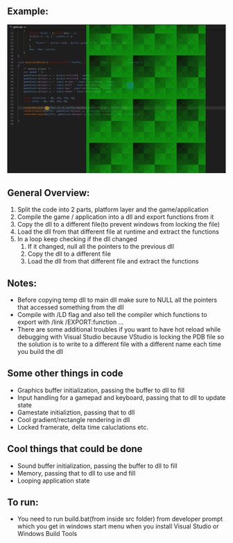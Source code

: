 ## Example:

![hot reload](./hot_reload.gif)

## General Overview:
1. Split the code into 2 parts, platform layer and the game/application
2. Compile the game / application into a dll and export functions from it
3. Copy the dll to a different file(to prevent windows from locking the file) 
4. Load the dll from that different file at runtime and extract the functions
5. In a loop keep checking if the dll changed
   1. If it changed, null all the pointers to the previous dll
   2. Copy the dll to a different file
   3. Load the dll from that different file and extract the functions


## Notes:
 * Before copying temp dll to main dll make sure to NULL all the pointers that accessed something from the dll
 * Compile with /LD flag and also tell the compiler which functions to export with /link /EXPORT:function ... 
 * There are some additional troubles if you want to have hot reload while debugging with Visual Studio because VStudio is locking the PDB file so the solution is to write to a different file with a different name each time you build the dll


## Some other things in code
* Graphics buffer initialization, passing the buffer to dll to fill
* Input handling for a gamepad and keyboard, passing that to dll to update state
* Gamestate initializtion, passing that to dll
* Cool gradient/rectangle rendering in dll
* Locked framerate, delta time caluclations etc.


## Cool things that could be done
* Sound buffer initialization, passing the buffer to dll to fill
* Memory, passing that to dll to use and fill
* Looping application state

## To run:

* You need to run build.bat(from inside src folder) from developer prompt which you get in windows start menu when you install Visual Studio or Windows Build Tools